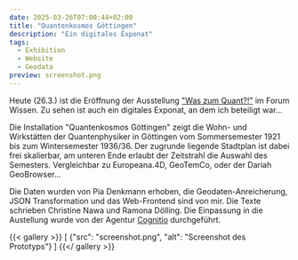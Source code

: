```yaml
---
date: 2025-03-26T07:00:44+02:00
title: "Quantenkosmos Göttingen"
description: "Ein digitales Exponat"
tags:
  - Exhibition
  - Website
  - Geodata
preview: screenshot.png
---
```


Heute (26.3.) ist die Eröffnung der Ausstellung ["Was zum Quant?!"](https://www.forum-wissen.de/event/eroeffnung-was-zum-quant/) im Forum Wissen. Zu sehen ist auch ein digitales Exponat, an dem ich beteiligt war...
<!--more-->

Die Installation "Quantenkosmos Göttingen" zeigt die Wohn- und Wirkstätten der Quantenphysiker in Göttingen vom Sommersemester 1921 bis zum Wintersemester 1936/36. Der zugrunde liegende Stadtplan ist dabei frei skalierbar, am unteren Ende erlaubt der Zeitstrahl die Auswahl des Semesters.
Vergleichbar zu Europeana.4D, GeoTemCo, oder der Dariah GeoBrowser...

Die Daten wurden von Pia Denkmann erhoben, die Geodaten-Anreicherung, JSON Transformation und das Web-Frontend sind von mir. Die Texte schrieben Christine Nawa und Ramona Dölling. Die Einpassung in die Austellung wurde von der Agentur [Cognitio](https://www.cognitio.de/) durchgeführt.

{{< gallery >}}
[
  {"src": "screenshot.png", "alt": "Screenshot des Prototyps"}
]
{{</ gallery >}}
